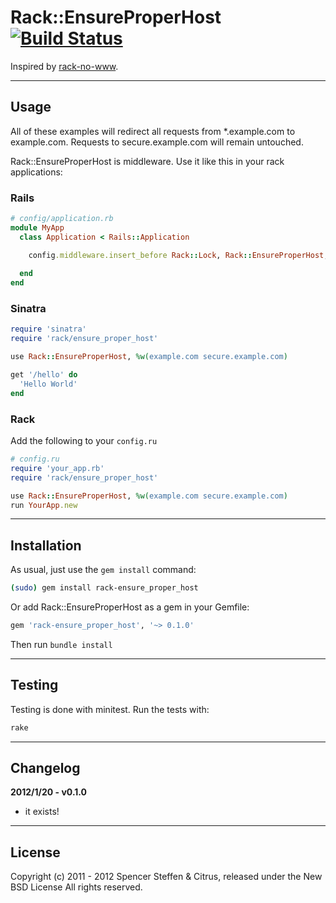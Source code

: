 # Rack::EnsureProperHost [![Build Status](https://secure.travis-ci.org/citrus/rack-ensure_proper_host.png)](http://travis-ci.org/citrus/rack-ensure_proper_host)

Inspired by [rack-no-www](https://github.com/logicaltext/rack-no-www).

------------------------------------------------------------------------------
Usage
------------------------------------------------------------------------------

All of these examples will redirect all requests from *.example.com to example.com. Requests to secure.example.com will remain untouched.

Rack::EnsureProperHost is middleware. Use it like this in your rack applications:


### Rails

```ruby
# config/application.rb
module MyApp
  class Application < Rails::Application

    config.middleware.insert_before Rack::Lock, Rack::EnsureProperHost, %w(example.com secure.example.com)
        
  end
end
```

### Sinatra

```ruby
require 'sinatra'
require 'rack/ensure_proper_host'

use Rack::EnsureProperHost, %w(example.com secure.example.com)

get '/hello' do
  'Hello World'
end
```

### Rack 

Add the following to your `config.ru`

```ruby
# config.ru
require 'your_app.rb'
require 'rack/ensure_proper_host'

use Rack::EnsureProperHost, %w(example.com secure.example.com)
run YourApp.new
```



------------------------------------------------------------------------------
Installation
------------------------------------------------------------------------------

As usual, just use the `gem install` command:

```bash
(sudo) gem install rack-ensure_proper_host
```
    
Or add Rack::EnsureProperHost as a gem in your Gemfile:

```bash
gem 'rack-ensure_proper_host', '~> 0.1.0' 
```

Then run `bundle install`


------------------------------------------------------------------------------
Testing
------------------------------------------------------------------------------

Testing is done with minitest. Run the tests with:

```bash
rake
```
    

------------------------------------------------------------------------------
Changelog
------------------------------------------------------------------------------

**2012/1/20 - v0.1.0**

- it exists!
  

------------------------------------------------------------------------------
License
------------------------------------------------------------------------------

Copyright (c) 2011 - 2012 Spencer Steffen & Citrus, released under the New BSD License All rights reserved.
